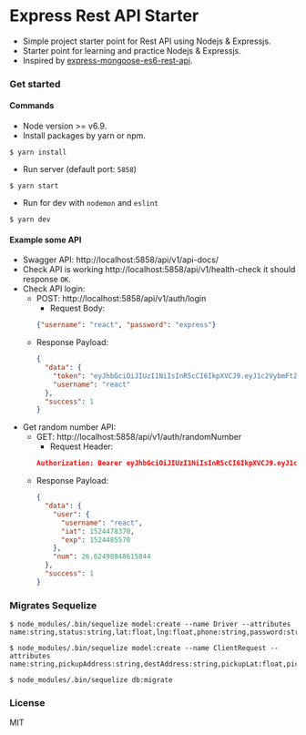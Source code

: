 # Express Rest API Starter
- Simple project starter point for Rest API using Nodejs & Expressjs.
- Starter point for learning and practice Nodejs & Expressjs.
- Inspired by [express-mongoose-es6-rest-api](https://github.com/KunalKapadia/express-mongoose-es6-rest-api).

### Get started

#### Commands
- Node version >= v6.9.
- Install packages by yarn or npm.
```shell
$ yarn install 
```
- Run server (default port: `5858`)
```shell
$ yarn start 
```
- Run for dev with `nodemon` and `eslint`
```shell
$ yarn dev 
```

#### Example some API
- Swagger API: http://localhost:5858/api/v1/api-docs/
- Check API is working http://localhost:5858/api/v1/health-check it should response `OK`.
- Check API login:
  - POST: http://localhost:5858/api/v1/auth/login
    - Request Body: 
    ```json
    {"username": "react", "password": "express"}
    ```
  - Response Payload:
    ```json
    {
      "data": {
        "token": "eyJhbGciOiJIUzI1NiIsInR5cCI6IkpXVCJ9.eyJ1c2VybmFtZSI6InJlYWN0IiwiaWF0IjoxNTI0NDc4MzcwLCJleHAiOjE1MjQ0ODU1NzB9.Me7AuPzf7NDzmtw9aCdfW8VBpbgiddBYlXFGYMIlvQw",
        "username": "react"
      },
      "success": 1
    }
    ```
- Get random number API:
  - GET: http://localhost:5858/api/v1/auth/randomNumber
    - Request Header: 
    ```json
    Authorization: Bearer eyJhbGciOiJIUzI1NiIsInR5cCI6IkpXVCJ9.eyJ1c2VybmFtZSI6InJlYWN0IiwiaWF0IjoxNTE4MjU3OTMwfQ.8FfXLMr-j3Is8SVBAs9Xt1SN5-8J110fI0zZ8pG7sXs
    ```
  - Response Payload:
    ```json
    {
      "data": {
        "user": {
          "username": "react",
          "iat": 1524478370,
          "exp": 1524485570
        },
        "num": 26.62498848615844
      },
      "success": 1
    }
    ```

### Migrates Sequelize

```
$ node_modules/.bin/sequelize model:create --name Driver --attributes name:string,status:string,lat:float,lng:float,phone:string,password:string

$ node_modules/.bin/sequelize model:create --name ClientRequest --attributes name:string,pickupAddress:string,destAddress:string,pickupLat:float,pickupLng:float,destLat:float,destLng:float,phone:string,note:text,status:string

$ node_modules/.bin/sequelize db:migrate
```

### License
MIT
